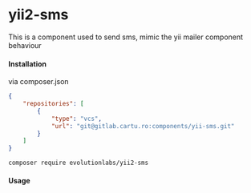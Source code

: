 # yii2-sms

This is a component used to send sms, mimic the yii mailer component behaviour


#### Installation

via composer.json

```json
{
    "repositories": [
        {
            "type": "vcs",
            "url": "git@gitlab.cartu.ro:components/yii-sms.git"
        }
    ]
}
```

```shell script
composer require evolutionlabs/yii2-sms
```

#### Usage
